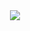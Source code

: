 <div align="center">
  <img src="https://github.com/pedrojdevv/snake-game/assets/141528617/f9d82c9e-927b-43e2-a6a0-15953d01e57a" />
</div>
